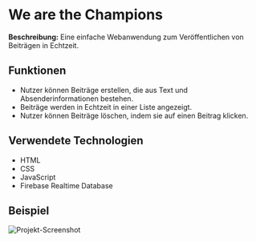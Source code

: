 # We are the Champions

**Beschreibung:** Eine einfache Webanwendung zum Veröffentlichen von Beiträgen in Echtzeit.

## Funktionen
- Nutzer können Beiträge erstellen, die aus Text und Absenderinformationen bestehen.
- Beiträge werden in Echtzeit in einer Liste angezeigt.
- Nutzer können Beiträge löschen, indem sie auf einen Beitrag klicken.

## Verwendete Technologien
- HTML
- CSS
- JavaScript
- Firebase Realtime Database

## Beispiel
![Projekt-Screenshot](screenshot.png)
